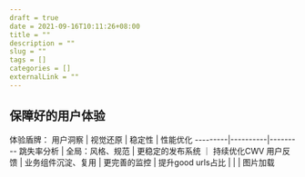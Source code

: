 ```yaml
--- 
draft = true
date = 2021-09-16T10:11:26+08:00
title = ""
description = ""
slug = "" 
tags = []
categories = []
externalLink = ""
---
```


## 保障好的用户体验

体验盾牌：
用户洞察 | 视觉还原 | 稳定性 | 性能优化
---------|----------|---------
 跳失率分析 | 全局：风格、规范 | 更稳定的发布系统 ｜ 持续优化CWV
 用户反馈 | 业务组件沉淀、复用 | 更完善的监控 | 提升good urls占比
  |  |  | 图片加载
